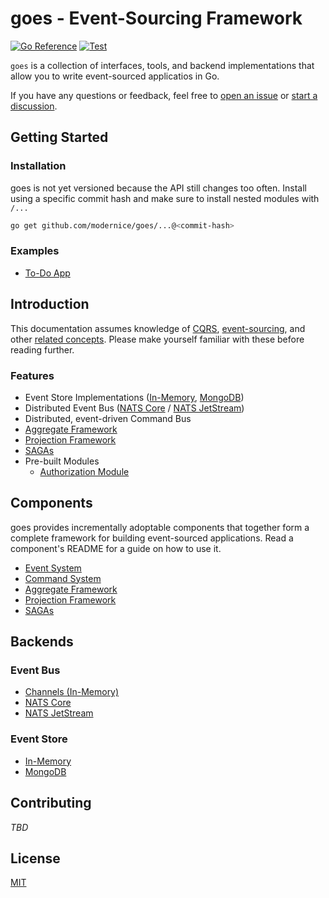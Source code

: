 # goes - Event-Sourcing Framework

[![Go Reference](https://pkg.go.dev/badge/github.com/modernice/goes.svg)](https://pkg.go.dev/github.com/modernice/goes)
[![Test](https://github.com/modernice/goes/actions/workflows/test.yml/badge.svg)](https://github.com/modernice/goes/actions/workflows/test.yml)

`goes` is a collection of interfaces, tools, and backend implementations that
allow you to write event-sourced applicatios in Go.

If you have any questions or feedback, feel free to [open an issue](
https://github.com/modernice/goes/issues/new) or [start a discussion](
https://github.com/modernice/goes/discussions).

## Getting Started

### Installation

goes is not yet versioned because the API still changes too often. Install using
a specific commit hash and make sure to install nested modules with `/...`

```sh
go get github.com/modernice/goes/...@<commit-hash>
```

### Examples

- [To-Do App](./examples/todo)

## Introduction

This documentation assumes knowledge of [CQRS](
https://martinfowler.com/bliki/CQRS.html), [event-sourcing](
https://martinfowler.com/eaaDev/EventSourcing.html), and other
[related concepts](https://github.com/heynickc/awesome-ddd). Please make
yourself familiar with these before reading further.

### Features

- Event Store Implementations ([In-Memory](./event/eventstore),
	[MongoDB](./backend/mongo))
- Distributed Event Bus ([NATS Core](https://nats.io) /
	[NATS JetStream](https://docs.nats.io/nats-concepts/jetstream))
- Distributed, event-driven Command Bus
- [Aggregate Framework](./aggregate)
- [Projection Framework](./projection)
- [SAGAs](./saga)
- Pre-built Modules
	- [Authorization Module](./contrib/auth)

## Components

goes provides incrementally adoptable components that together form a complete
framework for building event-sourced applications. Read a component's README for
a guide on how to use it.

- [Event System](./event)
- [Command System](./command)
- [Aggregate Framework](./aggregate)
- [Projection Framework](./projection)
- [SAGAs](./saga)

## Backends

### Event Bus

- [Channels (In-Memory)](./event/eventbus/chabus.go)
- [NATS Core](./backend/nats)
- [NATS JetStream](./backend/nats)

### Event Store

- [In-Memory](./event/eventstore/memstore.go)
- [MongoDB](./backend/mongo)

## Contributing

_TBD_

## License

[MIT](./LICENSE)
